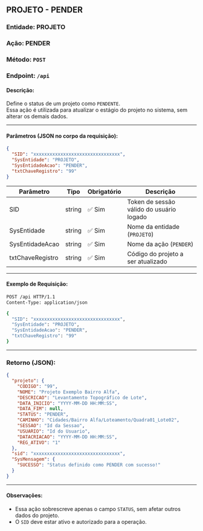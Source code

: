 ## PROJETO - PENDER

### Entidade: PROJETO  
### Ação: PENDER  
### Método: `POST`  
### Endpoint: `/api`

#### Descrição:
Define o status de um projeto como `PENDENTE`.  
Essa ação é utilizada para atualizar o estágio do projeto no sistema, sem alterar os demais dados.

---

#### Parâmetros (JSON no corpo da requisição):

```json
{
  "SID": "xxxxxxxxxxxxxxxxxxxxxxxxxxxxxxxx",
  "SysEntidade": "PROJETO",
  "SysEntidadeAcao": "PENDER",
  "txtChaveRegistro": "99"
}
```

| Parâmetro          | Tipo     | Obrigatório | Descrição                                         |
|--------------------|----------|-------------|---------------------------------------------------|
| SID                | string   | ✅ Sim      | Token de sessão válido do usuário logado          |
| SysEntidade        | string   | ✅ Sim      | Nome da entidade (`PROJETO`)                      |
| SysEntidadeAcao    | string   | ✅ Sim      | Nome da ação (`PENDER`)                           |
| txtChaveRegistro   | string   | ✅ Sim      | Código do projeto a ser atualizado                |

---

#### Exemplo de Requisição:

```bash
POST /api HTTP/1.1
Content-Type: application/json

{
  "SID": "xxxxxxxxxxxxxxxxxxxxxxxxxxxxxxxx",
  "SysEntidade": "PROJETO",
  "SysEntidadeAcao": "PENDER",
  "txtChaveRegistro": "99"
}
```

---

### Retorno (JSON):

```json
{
  "projeto": {
    "CODIGO": "99",
    "NOME": "Projeto Exemplo Bairro Alfa",
    "DESCRICAO": "Levantamento Topográfico de Lote",
    "DATA_INICIO": "YYYY-MM-DD HH:MM:SS",
    "DATA_FIM": null,
    "STATUS": "PENDER",
    "CAMINHO": "Cidades/Bairro Alfa/Loteamento/Quadra01_Lote02",
    "SESSAO": "Id da Sessao",
    "USUARIO": "Id do Usuario",
    "DATACRIACAO": "YYYY-MM-DD HH:MM:SS",
    "REG_ATIVO": "1"
  },
  "sid": "xxxxxxxxxxxxxxxxxxxxxxxxxxxxxxxx",
  "SysMensagem": {
    "SUCESSO": "Status definido como PENDER com sucesso!"
  }
}
```

---

#### Observações:

- Essa ação sobrescreve apenas o campo `STATUS`, sem afetar outros dados do projeto.
- O `SID` deve estar ativo e autorizado para a operação.
